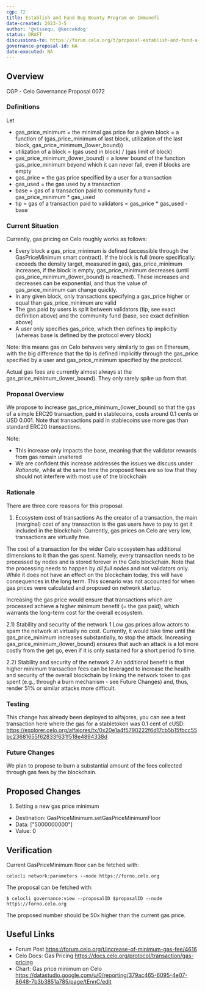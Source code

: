 ```yaml
---
cgp: 72
title: Establish and Fund Bug Bounty Program on Immunefi
date-created: 2023-3-5
author: '@vissequ, @keccakdog'
status: DRAFT
discussions-to: https://forum.celo.org/t/proposal-establish-and-fund-a-bug-bounty-program-for-celo-on-immunefi/5060
governance-proposal-id: NA
date-executed: NA
---
```

## Overview

CGP - Celo Governance Proposal 0072

### Definitions
Let 
* gas_price_minimum = the minimal gas price for a given block = a function of (gas_price_minimum of last block, utilization of the last block, gas_price_minimum_(lower_bound))
* utilization of a block = (gas used in block)  / (gas limit of block)
* gas_price_minimum_(lower_bound) = a lower bound of the function gas_price_minimum beyond which it can never fall, even if blocks are empty
* gas_price = the gas price specified by a user for a transaction
* gas_used = the gas used by a transaction
* base = gas of a transaction paid to community fund = gas_price_minimum * gas_used
* tip = gas of a transaction paid to validators = gas_price * gas_used - base

### Current Situation
Currently, gas pricing on Celo roughly works as follows: 
* Every block a gas_price_minimum is defined (accessible through the GasPriceMinimum smart contract). If the block is full (more specifically: exceeds the density target, measured in gas), gas_price_minimum increases, if the block is empty, gas_price_minimum decreases (until gas_price_minimum_(lower_bound) is reached). These increases and decreases can be exponential, and thus the value of gas_price_minimum can change quickly.
* In any given block, only transactions specifying a gas_price higher or equal than gas_price_minimum are valid
* The gas paid by users is split between validators (tip, see exact definition above) and the community fund (base, see exact definition above)
* A user only specifies gas_price, which then defines tip implicitly (whereas base is defined by the protocol every block)

Note: this means gas on Celo behaves very similarly to gas on Ethereum, with the big difference that the tip is defined implicitly through the gas_price specified by a user and gas_price_minimum specified by the protocol.

Actual gas fees are currently almost always at the gas_price_minimum_(lower_bound). They only rarely spike up from that.

### Proposal Overview
We propose to increase gas_price_minimum_(lower_bound) so that the gas of a simple ERC20 transaction, paid in stablecoins, costs around 0.1 cents or USD 0.001. Note that transactions paid in stablecoins use more gas than standard ERC20 transactions.

Note: 
* This increase only impacts the base, meaning that the validator rewards from gas remain unaltered
* We are confident this increase addresses the issues we discuss under _Rationale_, while at the same time the proposed fees are so low that they should not interfere with most use of the blockchain

### Rationale
There are three core reasons for this proposal: 
1) Ecosystem cost of transactions
As the creator of a transaction, the main (marginal) cost of any transaction is the gas users have to pay to get it included in the blockchain. Currently, gas prices on Celo are very low, transactions are virtually free.

The cost of a transaction for the wider Celo ecosystem has additional dimensions to it than the gas spent. Namely, every transaction needs to be processed by nodes and is stored forever in the Celo blockchain. Note that the processing needs to happen by _all full nodes_ and not validators only. While it does not have an effect on the blockchain today, this will have consequences in the long term. This scenario was not accounted for when gas prices were calculated and proposed on network startup.

Increasing the gas price would ensure that transactions which are processed achieve a higher minimum benefit (= the gas paid), which warrants the long-term cost for the overall ecosystem.

2.1) Stability and security of the network 1
Low gas prices allow actors to spam the network at virtually no cost. Currently, it would take time until the gas_price_minimum increases substantially, to stop the attack. Increasing gas_price_minimum_(lower_bound) ensures that such an attack is a lot more costly from the get go, even if it is only sustained for a short period fo time.

2.2) Stability and security of the network 2
An additional benefit is that higher minimum transaction fees can be leveraged to increase the health and security of the overall blockchain by linking the network token to gas spent (e.g., through a burn mechanism - see Future Changes) and, thus, render 51% or similar attacks more difficult.

### Testing

This change has already been deployed to alfajores, you can see a test transaction here where the gas for a stabletoken was 0.1 cent of cUSD: https://explorer.celo.org/alfajores/tx/0x20e1a4f5790222f6d17cb5b15fbcc55bc23681655f62833f631f518e4894338d

### Future Changes
We plan to propose to burn a substantial amount of the fees collected through gas fees by the blockchain.

## Proposed Changes


1. Setting a new gas price minimum
  - Destination: GasPriceMinimum.setGasPriceMinimumFloor
  - Data: ["5000000000"]
  - Value: 0

## Verification

Current GasPriceMinimum floor can be fetched with:

`celocli network:parameters --node https://forno.celo.org`

The proposal can be fetched with:

`$ celocli governance:view --proposalID $proposalID --node https://forno.celo.org`

The proposed number should be 50x higher than the current gas price.

## Useful Links

* Forum Post https://forum.celo.org/t/increase-of-minimum-gas-fee/4616
* Celo Docs: Gas Pricing https://docs.celo.org/protocol/transaction/gas-pricing
* Chart: Gas price minimum on Celo https://datastudio.google.com/u/0/reporting/379ac465-6095-4e07-8648-7b3b3851a785/page/tEnnC/edit
